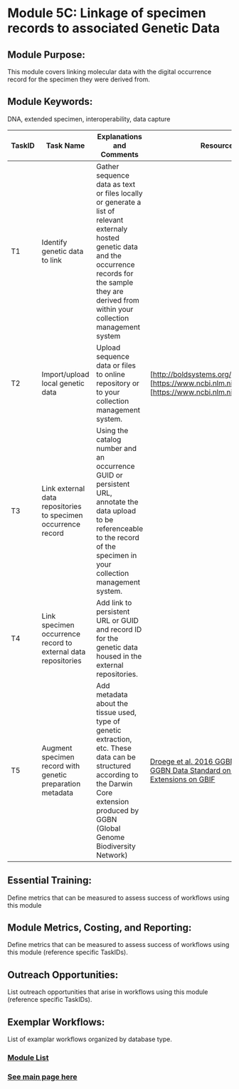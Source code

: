 # Module 5C: Linkage of specimen records to associated Genetic Data

## Module Purpose: 
This module covers linking molecular data with the digital occurrence record for the specimen they were derived from.

## Module Keywords: 
DNA, extended specimen, interoperability, data capture


| TaskID | Task Name | Explanations and Comments | Resources |
|--------|-----------|---------------------------|-----------|
|T1|Identify genetic data to link|Gather sequence data as text or files locally or generate a list of relevant externaly hosted genetic data and the occurrence records for the sample they are derived from within your collection management system||
|T2|Import/upload local genetic data|Upload sequence data or files to online repository or to your collection management system.|[http://boldsystems.org/] [https://www.ncbi.nlm.nih.gov/genbank/] [https://www.ncbi.nlm.nih.gov/sra]|
|T3|Link external data repositories to specimen occurrence record|Using the catalog number and an occurrence GUID or persistent URL, annotate the data upload to be referenceable to the record of the specimen in your collection management system.||
|T4|Link specimen occurrence record to external data repositories|Add link to persistent URL or GUID and record ID for the genetic data housed in the external repositories.||
|T5|Augment specimen record with genetic preparation metadata|Add metadata about the tissue used, type of genetic extraction, etc. These data can be structured according to the Darwin Core extension produced by GGBN (Global Genome Biodiversity Network)|[Droege et al. 2016 GGBN Data Standard](https://academic.oup.com/database/article/doi/10.1093/database/baw125/2630516), [GGBN Data Standard on TDWG](https://terms.tdwg.org/wiki/GGBN_Data_Standard#DNA.2FRNA_.28Material_Sample.29_Vocabulary), [GGBN Extensions on GBIF](https://tools.gbif.org/dwca-validator/extension.do?id=http://data.ggbn.org/schemas/ggbn/terms/MaterialSample)|




## Essential Training: 
Define metrics that can be measured to assess success of workflows using this module

## Module Metrics, Costing, and Reporting: 
Define metrics that can be measured to assess success of workflows using this module (reference specific TaskIDs).

## Outreach Opportunities: 
List outreach opportunities that arise in workflows using this module (reference specific TaskIDs).

## Exemplar Workflows: 
List of examplar workflows organized by database type.

### [Module List](https://entcollnet.github.io/BugFlow/modules/)
### [See main page here](https://entcollnet.github.io/BugFlow/)
